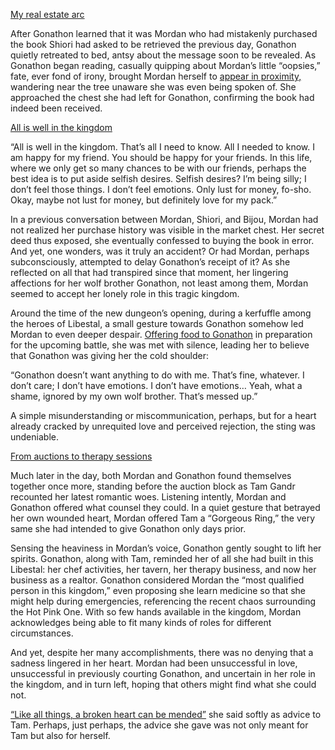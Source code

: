 <!-- title: Miscommunication and Heavy Hearts -->

[My real estate arc](#embed:https://www.youtube.com/live/rDdbFYqcAyI?t=864)

After Gonathon learned that it was Mordan who had mistakenly purchased the book Shiori had asked to be retrieved the previous day, Gonathon quietly retreated to bed, antsy about the message soon to be revealed. As Gonathon began reading, casually quipping about Mordan’s little “oopsies,” fate, ever fond of irony, brought Mordan herself to [appear in proximity,](https://www.youtube.com/live/rDdbFYqcAyI?t=1554) wandering near the tree unaware she was even being spoken of. She approached the chest she had left for Gonathon, confirming the book had indeed been received.

[All is well in the kingdom](#embed:https://www.youtube.com/live/WG748SwXQVo?t=5211)

“All is well in the kingdom. That’s all I need to know. All I needed to know. I am happy for my friend. You should be happy for your friends. In this life, where we only get so many chances to be with our friends, perhaps the best idea is to put aside selfish desires. Selfish desires? I’m being silly; I don’t feel those things. I don’t feel emotions. Only lust for money, fo-sho. Okay, maybe not lust for money, but definitely love for my pack.”

In a previous conversation between Mordan, Shiori, and Bijou, Mordan had not realized her purchase history was visible in the market chest. Her secret deed thus exposed, she eventually confessed to buying the book in error. And yet, one wonders, was it truly an accident? Or had Mordan, perhaps subconsciously, attempted to delay Gonathon’s receipt of it? As she reflected on all that had transpired since that moment, her lingering affections for her wolf brother Gonathon, not least among them, Mordan seemed to accept her lonely role in this tragic kingdom.

Around the time of the new dungeon’s opening, during a kerfuffle among the heroes of Libestal, a small gesture towards Gonathon somehow led Mordan to even deeper despair. [Offering food to Gonathon](https://www.youtube.com/live/WG748SwXQVo?t=7889s) in preparation for the upcoming battle, she was met with silence, leading her to believe that Gonathon was giving her the cold shoulder:

“Gonathon doesn’t want anything to do with me. That’s fine, whatever. I don’t care; I don’t have emotions. I don’t have emotions… Yeah, what a shame, ignored by my own wolf brother. That’s messed up.”

A simple misunderstanding or miscommunication, perhaps, but for a heart already cracked by unrequited love and perceived rejection, the sting was undeniable.

[From auctions to therapy sessions](#embed:https://www.youtube.com/live/rDdbFYqcAyI?t=13010s)

Much later in the day, both Mordan and Gonathon found themselves together once more, standing before the auction block as Tam Gandr recounted her latest romantic woes. Listening intently, Mordan and Gonathon offered what counsel they could. In a quiet gesture that betrayed her own wounded heart, Mordan offered Tam a “Gorgeous Ring,” the very same she had intended to give Gonathon only days prior.

Sensing the heaviness in Mordan’s voice, Gonathon gently sought to lift her spirits. Gonathon, along with Tam, reminded her of all she had built in this Libestal: her chef activities, her tavern, her therapy business, and now her business as a realtor. Gonathon considered Mordan the “most qualified person in this kingdom,” even proposing she learn medicine so that she might help during emergencies, referencing the recent chaos surrounding the Hot Pink One. With so few hands available in the kingdom, Mordan acknowledges being able to fit many kinds of roles for different circumstances.

And yet, despite her many accomplishments, there was no denying that a sadness lingered in her heart. Mordan had been unsuccessful in love, unsuccessful in previously courting Gonathon, and uncertain in her role in the kingdom, and in turn left, hoping that others might find what she could not.

[“Like all things, a broken heart can be mended”](https://www.youtube.com/live/WG748SwXQVo?t=16989) she said softly as advice to Tam. Perhaps, just perhaps, the advice she gave was not only meant for Tam but also for herself.
